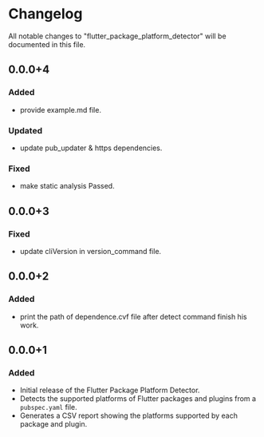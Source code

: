 # Changelog

All notable changes to "flutter_package_platform_detector" will be documented in this file.

## 0.0.0+4

### Added

- provide example.md file.

### Updated

- update pub_updater & https dependencies.

### Fixed

- make static analysis Passed.

## 0.0.0+3

### Fixed

- update cliVersion in version_command file.

## 0.0.0+2

### Added

- print the path of dependence.cvf file after detect command finish his work.

## 0.0.0+1

### Added

- Initial release of the Flutter Package Platform Detector.
- Detects the supported platforms of Flutter packages and plugins from a `pubspec.yaml` file.
- Generates a CSV report showing the platforms supported by each package and plugin.

